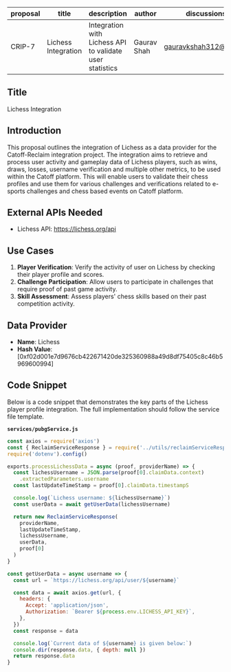 | proposal | title               | description                                              | author       | discussions-to             | status | type        | category | created    | requires |
|----------|---------------------|----------------------------------------------------------|--------------|----------------------------|--------|-------------|----------|------------|----------|
| CRIP-7   | Lichess Integration | Integration with Lichess API to validate user statistics | Gaurav Shah  | <gauravkshah312@gmail.com> | Draft  | Integration | CRIP     | 2024-06-20 |          |

## Title

Lichess Integration

## Introduction

This proposal outlines the integration of Lichess as a data provider for the Catoff-Reclaim integration project. The integration aims to retrieve and process user activity and gameplay data of Lichess players, such as wins, draws, losses, username verification and multiple other metrics, to be used within the Catoff platform. This will enable users to validate their chess profiles and use them for various challenges and verifications related to e-sports challenges and chess based events on Catoff platform.

## External APIs Needed

- Lichess API: https://lichess.org/api

## Use Cases

1. **Player Verification**: Verify the activity of user on Lichess by checking their player profile and scores.
2. **Challenge Participation**: Allow users to participate in challenges that require proof of past game activity.
3. **Skill Assessment**: Assess players' chess skills based on their past competition activity.

## Data Provider

- **Name**: Lichess
- **Hash Value**: [0xf02d001e7d9676cb422671420de325360988a49d8df75405c8c46b5969600994]

## Code Snippet

Below is a code snippet that demonstrates the key parts of the Lichess player profile integration. The full implementation should follow the service file template.

**`services/pubgService.js`**

```javascript
const axios = require('axios')
const { ReclaimServiceResponse } = require('../utils/reclaimServiceResponse')
require('dotenv').config()

exports.processLichessData = async (proof, providerName) => {
  const lichessUsername = JSON.parse(proof[0].claimData.context)
    .extractedParameters.username
  const lastUpdateTimeStamp = proof[0].claimData.timestampS

  console.log(`Lichess username: ${lichessUsername}`)
  const userData = await getUserData(lichessUsername)

  return new ReclaimServiceResponse(
    providerName,
    lastUpdateTimeStamp,
    lichessUsername,
    userData,
    proof[0]
  )
}

const getUserData = async username => {
  const url = `https://lichess.org/api/user/${username}`

  const data = await axios.get(url, {
    headers: {
      Accept: 'application/json',
      Authorization: `Bearer ${process.env.LICHESS_API_KEY}`,
    },
  })
  const response = data

  console.log(`Current data of ${username} is given below:`)
  console.dir(response.data, { depth: null })
  return response.data
}
```

